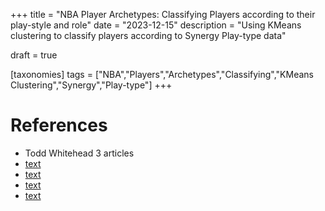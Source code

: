 +++
title = "NBA Player Archetypes: Classifying Players according to their play-style and role"
date = "2023-12-15"
description = "Using KMeans clustering to classify players according to Synergy Play-type data"

draft = true

[taxonomies]
tags = ["NBA","Players","Archetypes","Classifying","KMeans Clustering","Synergy","Play-type"]
+++

# References
- Todd Whitehead 3 articles 
- [text](https://fansided.com/2017/08/09/nylon-calculus-ranking-best-worst-scorers-every-offensive-role/)
- [text](https://fansided.com/2018/10/15/nylon-calculus-defining-23-offensive-roles-nba-play-type-data/)
- [text](https://fansided.com/2019/05/29/nylon-calculus-grouping-players-offensive-role-again/)
- [text](https://public.tableau.com/app/profile/todd.whitehead/viz/OffensiveRolesbyPlayTypes-Clustering/Summary)